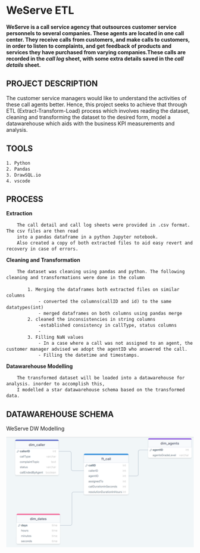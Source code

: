 # WeServe ETL 
__WeServe is a call service agency that outsources customer service personnels to several companies.
    These agents are located in one call center. They receive calls from customers, and make calls to 
	customers, in order to listen to complaints, and get feedback of products and services they have 
 	purchased from varying companies.These calls are recorded in the *call log* sheet, with some 
 	extra details saved in the *call details* sheet.__

    
## PROJECT DESCRIPTION

The customer service managers would like to understand the activities of these call agents better. 
	Hence, this project seeks to achieve that through ETL (Extract-Transform-Load) process which involves 
	reading the dataset, cleaning and transforming the dataset 
 	to the desired form, model a datawarehouse which aids with the business KPI measurements and analysis.


## TOOLS 
    1. Python
    2. Pandas
    3. DrawSQL.io
    4. vscode



## PROCESS
 __Extraction__
 
        The call detail and call log sheets were provided in .csv format. The csv files are then read
		into a pandas dataframe in a python Jupyter notebook.
        Also created a copy of both extracted files to aid easy revert and recovery in case of errors.

 __Cleaning and Transformation__
 
        The dataset was cleaning using pandas and python. The following cleaning and transformations were done in the column
		
            1. Merging the dataframes both extracted files on similar columns
                - converted the columns(callID and id) to the same datatypes(int)
                - merged dataframes on both columns using pandas merge
            2. cleaned the inconsistencies in string columns
                -established consistency in callType, status columns
                - 
            3. Filling NaN values
                - In a case where a call was not assigned to an agent, the customer manager advised we adopt the agentID who answered the call. 
                - Filling the datetime and timestamps. 

**Datawarehouse Modelling**

        The transformed dataset will be loaded into a datawarehouse for analysis. inorder to accomplish this, 
        I modelled a star datawarehouse schema based on the transformed data.
        



## DATAWAREHOUSE SCHEMA

WeServe DW Modelling

![DW star modelling](https://github.com/Jooy04/WeServe/blob/871890e928233d58eb925c89715be643eb4b7cb6/WeServe%20DW%20Modelling.PNG)




